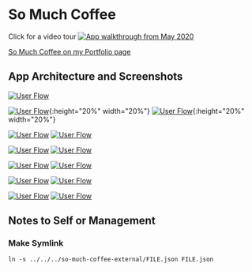 # So Much Coffee
Click for a video tour
[![App walkthrough from May 2020](https://img.youtube.com/vi/vyox1KOTIQY/0.jpg)](https://www.youtube.com/watch?v=vyox1KOTIQY)

[So Much Coffee on my Portfolio page](http://bryancostanza.com/co-much-coffee)

## App Architecture and Screenshots
[![User Flow](docs/assets/images/userFlow.png)](docs/assets/images/userFlow.png)

[![User Flow](docs/assets/images/sms_screencap00000.png)](docs/assets/images/sms_screencap00000.png){:height="20%" width="20%"} [![User Flow](docs/assets/images/sms_screencap00001.png)](docs/assets/images/sms_screencap00001.png){:height="20%" width="20%"}

[![User Flow](docs/assets/images/sms_screencap00002.png)](docs/assets/images/sms_screencap00002.png) [![User Flow](docs/assets/images/sms_screencap00003.png)](docs/assets/images/sms_screencap00003.png)

[![User Flow](docs/assets/images/sms_screencap00004.png)](docs/assets/images/sms_screencap00004.png) [![User Flow](docs/assets/images/sms_screencap00005.png)](docs/assets/images/sms_screencap00005.png)

[![User Flow](docs/assets/images/sms_screencap00006.png)](docs/assets/images/sms_screencap00006.png) [![User Flow](docs/assets/images/sms_screencap00007.png)](docs/assets/images/sms_screencap00007.png)

[![User Flow](docs/assets/images/sms_screencap00008.png)](docs/assets/images/sms_screencap00008.png) [![User Flow](docs/assets/images/sms_screencap00009.png)](docs/assets/images/sms_screencap00009.png)

[![User Flow](docs/assets/images/sms_screencap00010.png)](docs/assets/images/sms_screencap00010.png) [![User Flow](docs/assets/images/sms_screencap00011.png)](docs/assets/images/sms_screencap00011.png)

## Notes to Self or Management

### Make Symlink

`ln -s ../../../so-much-coffee-external/FILE.json FILE.json`
